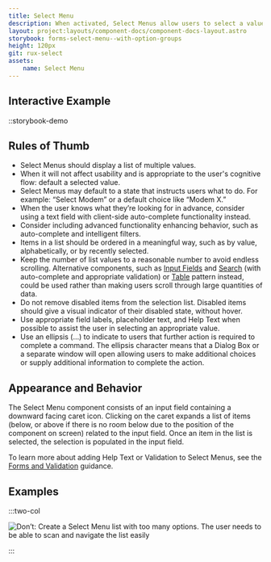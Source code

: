 ```yaml
---
title: Select Menu
description: When activated, Select Menus allow users to select a value from a list. Once a value is selected, the Select Menu displays the selected value.
layout: project:layouts/component-docs/component-docs-layout.astro
storybook: forms-select-menu--with-option-groups
height: 120px
git: rux-select
assets:
    name: Select Menu
---
```


## Interactive Example

::storybook-demo

<!-- When activated, Select Menus allow users to select a value from a list. Once a value is selected, the Select Menu displays the selected value. -->

## Rules of Thumb

- Select Menus should display a list of multiple values.
- When it will not affect usability and is appropriate to the user's cognitive flow: default a selected value.
- Select Menus may default to a state that instructs users what to do. For example: “Select Modem” or a default choice like “Modem X.”
- When the user knows what they’re looking for in advance, consider using a text field with client-side auto-complete functionality instead.
- Consider including advanced functionality enhancing behavior, such as auto-complete and intelligent filters.
- Items in a list should be ordered in a meaningful way, such as by value, alphabetically, or by recently selected.
- Keep the number of list values to a reasonable number to avoid endless scrolling. Alternative components, such as [Input Fields](/components/input-field) and [Search](/components/search) (with auto-complete and appropriate validation) or [Table](/patterns/table) pattern instead, could be used rather than making users scroll through large quantities of data.
- Do not remove disabled items from the selection list. Disabled items should give a visual indicator of their disabled state, without hover.
- Use appropriate field labels, placeholder text, and Help Text when possible to assist the user in selecting an appropriate value.
- Use an ellipsis (…) to indicate to users that further action is required to complete a command. The ellipsis character means that a Dialog Box or a separate window will open allowing users to make additional choices or supply additional information to complete the action.

## Appearance and Behavior

The Select Menu component consists of an input field containing a downward facing caret icon. Clicking on the caret expands a list of items (below, or above if there is no room below due to the position of the component on screen) related to the input field. Once an item in the list is selected, the selection is populated in the input field.

To learn more about adding Help Text or Validation to Select Menus, see the [Forms and Validation](/patterns/forms-and-validation) guidance.

## Examples

:::two-col

![Don’t: Create a Select Menu list with too many options. The user needs to be able to scan and navigate the list easily](/img/components/select-dont-1.png "Don’t: Create a Select Menu list with too many options. The user needs to be able to scan and navigate the list easily")

:::
